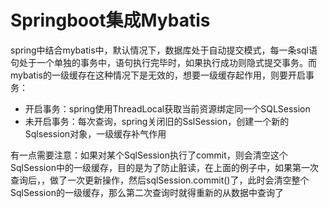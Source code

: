 # Springboot集成Mybatis
spring中结合mybatis中，默认情况下，数据库处于自动提交模式，每一条sql语句处于一个单独的事务中，语句执行完毕时，如果执行成功则隐式提交事务。而mybatis的一级缓存在这种情况下是无效的，想要一级缓存起作用，则要开启事务：
+ 开启事务：spring使用ThreadLocal获取当前资源绑定同一个SQLSession
+ 未开启事务：每次查询，spring关闭旧的SslSession，创建一个新的Sqlsession对象，一级缓存补气作用

有一点需要注意：如果对某个SqlSession执行了commit，则会清空这个SqlSession中的一级缓存，目的是为了防止脏读，在上面的例子中，如果第一次查询后，，做了一次更新操作，然后sqlSession.commit()了，此时会清空整个SqlSession的一级缓存，那么第二次查询时就得重新的从数据中查询了
